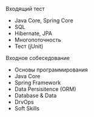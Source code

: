 Входящий тест

- Java Core, Spring Core
- SQL
- Hibernate, JPA
- Многопоточность
- Тест (jUnit)


Входное собеседование

- Основы программирования
- Java Core
- Spring Framework
- Data Persisitence (ORM)
- Database & Data
- DrvOps
- Soft Skills

